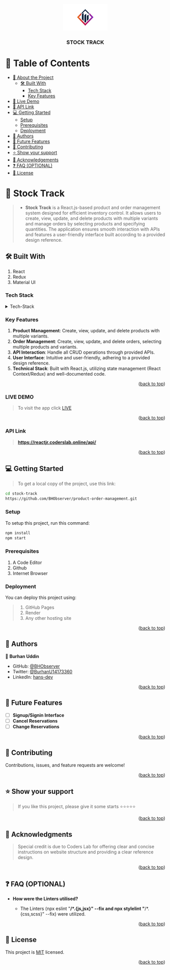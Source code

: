 <a name="readme-top"></a>

<div align="center">

 <!-- LOGO -->

  <img src="./src/assets/images/logo.jpg" alt="logo" width="140"  height="auto" />
  <br/>

<!-- MAIN HEADING -->

  <h3><b>STOCK TRACK</b></h3>

</div>

<!-- TABLE OF CONTENTS -->
# 📗 Table of Contents

- [📖 About the Project](#about-project)
  - [🛠 Built With](#built-with)
    - [Tech Stack](#tech-stack)
    - [Key Features](#key-features)
- [🚀 Live Demo](#live-demo)
- [🚀 API Link](#back-end)
- [💻 Getting Started](#getting-started)
  - [Setup](#setup)
  - [Prerequisites](#prerequisites)
  - [Deployment](#deployment)
- [👥 Authors](#authors)
- [🔭 Future Features](#future-features)
- [🤝 Contributing](#contributing)
- [⭐️ Show your support](#support)
- [🙏 Acknowledgements](#acknowledgements)
- [❓ FAQ (OPTIONAL)](#faq)
- [📝 License](#license)

<!-- INTRO -->
# 📖 Stock Track <a name="about-project"></a>

> - **Stock Track** is a React.js-based product and order management system designed for efficient inventory control. It allows users to create, view, update, and delete products with multiple variants and manage orders by selecting products and specifying quantities. The application ensures smooth interaction with APIs and features a user-friendly interface built according to a provided design reference.

## 🛠 Built With <a name="built-with"></a>
1. React
2. Redux
3. Material UI

### Tech Stack <a name="tech-stack"></a>

<details>
  <summary>Tech-Stack</summary>
  <ul>
    <li><a href="https://reactjs.org/">React</a></li>
    <li><a href="https://redux.js.org/">Redux</a></li>
    <li><a href="https://mui.com/material-ui/">Material UI</a></li>
  </ul>
</details>

<!-- Features -->

### Key Features <a name="key-features"></a>
1. **Product Management**: Create, view, update, and delete products with multiple variants.
2. **Order Management**: Create, view, update, and delete orders, selecting multiple products and variants.
3. **API Interaction**: Handle all CRUD operations through provided APIs.
4. **User Interface**: Intuitive and user-friendly, adhering to a provided design reference.
5. **Technical Stack**: Built with React.js, utilizing state management (React Context/Redux) and well-documented code.


<p align="right">(<a href="#readme-top">back to top</a>)</p>


<!-- LIVE DEMO -->

### LIVE DEMO

> To visit the app click [LIVE](https://stock-track.onrender.com/)

<p align="right">(<a href="#readme-top">back to top</a>)</p>

<!-- API Link -->

### API Link

> **https://reactjr.coderslab.online/api/**

<p align="right">(<a href="#readme-top">back to top</a>)</p>

<!-- GETTING STARTED -->

## 💻 Getting Started <a name="getting-started"></a>

> To get a local copy of the project, use this link:
> 
```sh
cd stock-track
https://github.com/BHObserver/product-order-management.git
```

<!-- SETUP -->
### Setup

To setup this project, run this command:

```sh
npm install
npm start
```

### Prerequisites

1. A Code Editor
2. Github
3. Internet Browser

### Deployment

You can deploy this project using:
>1. GitHub Pages
>2. Render
>3. Any other hosting site

<p align="right">(<a href="#readme-top">back to top</a>)</p>

<!-- AUTHORS -->
## 👥 Authors <a name="authors"></a>


👤 **Burhan Uddin**

- GitHub: [@BHObserver](https://github.com/BHObserver)
- Twitter: [@BurhanU14173360](https://twitter.com/BurhanU14173360)
- LinkedIn: [hans-dev](https://www.linkedin.com/in/hans-dev)


<p align="right">(<a href="#readme-top">back to top</a>)</p>

## 🔭 Future Features <a name="future-features"></a>

- [ ] **Signup/Signin Interface**
- [ ] **Cancel Reservations**
- [ ] **Change Reservations**

<p align="right">(<a href="#readme-top">back to top</a>)</p>

<!-- CONTRIBUTION -->
## 🤝 Contributing <a name="contributing"></a>

Contributions, issues, and feature requests are welcome!

<p align="right">(<a href="#readme-top">back to top</a>)</p>

<!--SUPPORT -->

## ⭐️ Show your support <a name="support"></a>

> If you like this project, please give it some starts ⭐️⭐️⭐️⭐️⭐️

<p align="right">(<a href="#readme-top">back to top</a>)</p>

<!-- ACKNOWLEDGEMENTS -->
## 🙏 Acknowledgments <a name="acknowledgements"></a>

> Special credit is due to Coders Lab for offering clear and concise instructions on website structure and providing a clear reference design.

<p align="right">(<a href="#readme-top">back to top</a>)</p>

<!-- FAQS -->
## ❓ FAQ (OPTIONAL) <a name="faq"></a>

- **How were the Linters utilised?**

  - The Linters (npx eslint "**/*.{js,jsx}" --fix and  npx stylelint "**/*.{css,scss}" --fix) were utilized.


<p align="right">(<a href="#readme-top">back to top</a>)</p>

<!-- LICENSE -->

## 📝 License <a name="license"></a>

This project is [MIT](./LICENSE) licensed.

<p align="right">(<a href="#readme-top">back to top</a>)</p>
